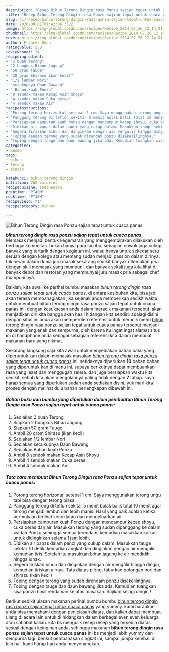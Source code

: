 ```yaml
---
description: "Resep Bihun Terong Dingin rasa Ponzu sajian tepat untuk cuaca panas yang Enak"
title: "Resep Bihun Terong Dingin rasa Ponzu sajian tepat untuk cuaca panas yang Enak"
slug: 417-resep-bihun-terong-dingin-rasa-ponzu-sajian-tepat-untuk-cuaca-panas-yang-enak
date: 2020-08-01T01:42:04.352Z
image: https://img-global.cpcdn.com/recipes/Recipe_2014_07_26_12_14_01_629_6096c0e4dcb3d763a12d/751x532cq70/bihun-terong-dingin-rasa-ponzu-sajian-tepat-untuk-cuaca-panas-foto-resep-utama.jpg
thumbnail: https://img-global.cpcdn.com/recipes/Recipe_2014_07_26_12_14_01_629_6096c0e4dcb3d763a12d/751x532cq70/bihun-terong-dingin-rasa-ponzu-sajian-tepat-untuk-cuaca-panas-foto-resep-utama.jpg
cover: https://img-global.cpcdn.com/recipes/Recipe_2014_07_26_12_14_01_629_6096c0e4dcb3d763a12d/751x532cq70/bihun-terong-dingin-rasa-ponzu-sajian-tepat-untuk-cuaca-panas-foto-resep-utama.jpg
author: Frances Dunn
ratingvalue: 3.8
reviewcount: 14
recipeingredient:
- "2 buah Terong"
- "2 bungkus Bihun Jagung"
- "50 gram Tauge"
- "20 gram Shirasu ikan kecil"
- "1/2 lembar Nori"
- "secukupnya Daun Bawang"
- " Bahan kuah Ponzu"
- "8 sendok makan Kecap Asin Shoyu"
- "4 sendok makan Cuka beras"
- "4 sendok makan Air"
recipeinstructions:
- "Potong terong horizontal setebal 1 cm. Saya menggunakan terong ungu tapi bisa dengan terong biasa."
- "Panggang terong di teflon sekitar 5 menit bolak balik total 10 menit agar terong menjadi lembut dan lebih manis. Hasil yang baik adalah ketika permukaan terlihat kecoklatan dan mengeluarkan air"
- "Persiapkan campuran kuah Ponzu dengan mencampur kecap shoyu, cuka beras dan air. Masukkan terong yang sudah dipanggang ke dalam wadah Ponzu sehingga semua terendam, kemudian masukkan kulkas untuk didinginkan selama 1 jam lebih."
- "Didikan air panas dalam panci yang cukup dalam. Masukkan tauge sekitar 10 detik, kemudian angkat dan dinginkan dengan air mengalir kemudian tiris. Setelah itu masukkan bihun jagung ke air mendidih hingga lunak."
- "Segera tiriskan bihun dan dinginkan dengan air mengalir hingga dingin, kemudian tiriskan airnya. Tata diatas piring, taburkan potongan nori dan shirazu (ikan kecil)"
- "Toping dengan terong yang sudah direndam ponzu disekelilingnya."
- "Toping dengan tauge dan daun bawang jika ada. Kemudian tuangkan sisa ponzu hasil rendaman ke atas masakan. Sajikan selagi dingin !"
categories:
- Resep
tags:
- bihun
- terong
- dingin

katakunci: bihun terong dingin 
nutrition: 262 calories
recipecuisine: Indonesian
preptime: "PT40M"
cooktime: "PT36M"
recipeyield: "1"
recipecategory: Dinner

---
```



![Bihun Terong Dingin rasa Ponzu sajian tepat untuk cuaca panas](https://img-global.cpcdn.com/recipes/Recipe_2014_07_26_12_14_01_629_6096c0e4dcb3d763a12d/751x532cq70/bihun-terong-dingin-rasa-ponzu-sajian-tepat-untuk-cuaca-panas-foto-resep-utama.jpg)

<b><i>bihun terong dingin rasa ponzu sajian tepat untuk cuaca panas</i></b>, Memasak menjadi bentuk kegemaran yang menggembirakan dilakukan oleh berbagai komunitas. bukan hanya para ibu ibu, sebagian cowok juga cukup banyak yang tertarik dengan kegiatan ini. walau hanya untuk sekedar seru seruan dengan kolega atau memang sudah menjadi passion dalam dirinya. tak heran dalam dunia juru masak sekarang sedikit banyak ditemukan pria dengan skill memasak yang mumpuni, dan banyak sekali juga kita lihat di banyak depot dan restoran yang mempunyai juru masak pria sebagai chef mumpuni nya.



Baiklah, kita awali ke perihal bumbu masakan <i>bihun terong dingin rasa ponzu sajian tepat untuk cuaca panas</i>. di antara kesibukan kita, bisa jadi akan terasa membahagiakan jika sejenak anda memberikan sedikit waktu untuk membuat bihun terong dingin rasa ponzu sajian tepat untuk cuaca panas ini. dengan kesuksesan anda dalam meracik makanan tersebut, akan menjadikan diri kita bangga akan hasil hidangan kita sendiri. apalagi disini dengan situs ini anda akan memperoleh referensi untuk meracik menu <u>bihun terong dingin rasa ponzu sajian tepat untuk cuaca panas</u> tersebut menjadi makanan yang enak dan sempurna, oleh karena itu ingat ingat alamat situs ini di handphone anda sebagai sebagian referensi kita dalam membuat makanan baru yang nikmat.


Sekarang langsung saja kita awali untuk menyediakan bahan baku yang diperuntuk kan dalam memasak masakan <u><i>bihun terong dingin rasa ponzu sajian tepat untuk cuaca panas</i></u> ini. setidaknya diperlukan <b>10</b> bahan bahan yang diperuntuk kan di menu ini. supaya berikutnya dapat membuahkan rasa yang lezat dan menggugah selera. dan juga persiapkan waktu kita sedikit, sebab kita akan mengolahnya paling tidak dengan <b>7</b> tahap. saya harap semua yang diperlukan sudah anda sediakan disini, yuk mari kita proses dengan melihat dulu bahan perlengkapan dibawah ini.

<!--inarticleads1-->

##### Bahan baku dan bumbu yang diperlukan dalam pembuatan Bihun Terong Dingin rasa Ponzu sajian tepat untuk cuaca panas:

1. Sediakan 2 buah Terong
1. Siapkan 2 bungkus Bihun Jagung
1. Siapkan 50 gram Tauge
1. Ambil 20 gram Shirasu (ikan kecil)
1. Sediakan 1/2 lembar Nori
1. Sediakan secukupnya Daun Bawang
1. Sediakan  Bahan kuah Ponzu
1. Ambil 8 sendok makan Kecap Asin Shoyu
1. Ambil 4 sendok makan Cuka beras
1. Ambil 4 sendok makan Air




<!--inarticleads2-->

##### Tata cara membuat Bihun Terong Dingin rasa Ponzu sajian tepat untuk cuaca panas:

1. Potong terong horizontal setebal 1 cm. Saya menggunakan terong ungu tapi bisa dengan terong biasa.
1. Panggang terong di teflon sekitar 5 menit bolak balik total 10 menit agar terong menjadi lembut dan lebih manis. Hasil yang baik adalah ketika permukaan terlihat kecoklatan dan mengeluarkan air
1. Persiapkan campuran kuah Ponzu dengan mencampur kecap shoyu, cuka beras dan air. Masukkan terong yang sudah dipanggang ke dalam wadah Ponzu sehingga semua terendam, kemudian masukkan kulkas untuk didinginkan selama 1 jam lebih.
1. Didikan air panas dalam panci yang cukup dalam. Masukkan tauge sekitar 10 detik, kemudian angkat dan dinginkan dengan air mengalir kemudian tiris. Setelah itu masukkan bihun jagung ke air mendidih hingga lunak.
1. Segera tiriskan bihun dan dinginkan dengan air mengalir hingga dingin, kemudian tiriskan airnya. Tata diatas piring, taburkan potongan nori dan shirazu (ikan kecil)
1. Toping dengan terong yang sudah direndam ponzu disekelilingnya.
1. Toping dengan tauge dan daun bawang jika ada. Kemudian tuangkan sisa ponzu hasil rendaman ke atas masakan. Sajikan selagi dingin !




Berikut sedikit ulasan makanan perihal bumbu bumbu <u>bihun terong dingin rasa ponzu sajian tepat untuk cuaca panas</u> yang yummy. kami harapkan anda bisa memahami dengan penjelasan diatas, dan kalian dapat membuat ulang di acara lain untuk di hidangkan dalam berbagai even even keluarga atau sahabat kalian. kita bs mengulik resep resep yang tersedia diatas sesuai dengan keinginan anda, sehingga makanan <b>bihun terong dingin rasa ponzu sajian tepat untuk cuaca panas</b> ini bs menjadi lebih yummy dan sempurna lagi. berikut pembahasan singkat ini, sampai jumpa kembali di lain hal. kami harap hari anda menyenangkan.
